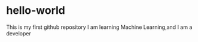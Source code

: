 # hello-world
This is my first github repository
I am learning Machine Learning,and I am a developer
